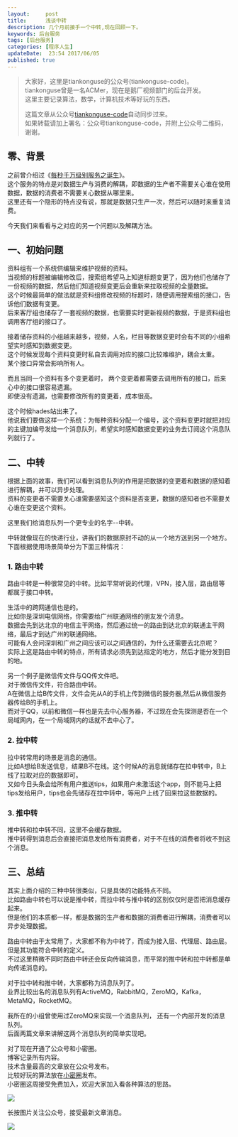 ```yaml
---  
layout:     post  
title:      浅谈中转
description: 几个月前接手一个中转,现在回顾一下。  
keywords: 后台服务  
tags: [后台服务]  
categories: [程序人生]  
updateDate:  23:54 2017/06/05
published: true  
---  
```

  
  
>   
> 大家好，这里是tiankonguse的公众号(tiankonguse-code)。    
> tiankonguse曾是一名ACMer，现在是鹅厂视频部门的后台开发。    
> 这里主要记录算法，数学，计算机技术等好玩的东西。   
>      
> 这篇文章从公众号[tiankonguse-code](http://mp.weixin.qq.com/s/kjuZuB6l80e49rP_cJEr_g)自动同步过来。    
> 如果转载请加上署名：公众号tiankonguse-code，并附上公众号二维码，谢谢。    
>    
  
  
## 零、背景

之前曾介绍过《[每秒千万级别服务之诞生](https://mp.weixin.qq.com/s/6taVob0DFx7K5QK-l4nmxQ)》。  
这个服务的特点是对数据生产与消费的解耦，即数据的生产者不需要关心谁在使用数据，数据的消费者不需要关心数据从哪里来。    
这里还有一个隐形的特点没有说，那就是数据只生产一次，然后可以随时来重复消费。  


今天我们来看看与之对应的另一个问题以及解耦方法。  



## 一、初始问题 

资料组有一个系统供编辑来维护视频的资料。  
当视频的标题被编辑修改后，搜索组希望马上知道标题变更了，因为他们也储存了一份视频的数据，然后他们知道视频变更后会重新来拉取视频的全量数据。  
这个时候最简单的做法就是资料组修改视频的标题时，随便调用搜索组的接口，告诉他们数据有变更。  
后来客厅组也储存了一套视频的数据，也需要实时更新视频的数据，于是资料组也调用客厅组的接口了。  


接着储存资料的小组越来越多，视频，人名，栏目等数据变更时会有不同的小组希望实时感知到数据变更。  
这个时候发现每个资料变更时私自去调用对应的接口比较难维护，耦合太重。  
某个接口异常会影响所有人。  


而且当同一个资料有多个变更着时， 两个变更着都需要去调用所有的接口，后来心中的接口很容易遗漏。  
即使没有遗漏，也需要修改所有的变更着，成本很高。  


这个时候hades站出来了。  
他说我们要做这样一个系统：为每种资料分配一个编号，这个资料变更时就把对应的主键加编号发给一个消息队列，希望实时感知数据变更的业务去订阅这个消息队列就行了。  


## 二、中转


根据上面的故事，我们可以看到消息队列的作用是把数据的变更着和数据的感知着进行解耦，并可以异步处理。  
资料的变更者不需要关心谁需要感知这个资料是否变更，数据的感知者也不需要关心谁在变更这个资料。  


这里我们给消息队列一个更专业的名字--中转。  


中转就像现在的快递行业，讲我们的数据原封不动的从一个地方送到另一个地方。  
下面根据使用场景简单分为下面三种情况：


### 1. 路由中转

路由中转是一种很常见的中转。比如平常听说的代理，VPN，接入层，路由层等都属于接口中转。  


生活中的跨网通信也是的。  
比如你是深圳电信网络，你需要给广州联通网络的朋友发个消息。  
数据会先到达北京的电信主干网络，然后通过统一的路由到达北京的联通主干网络，最后才到达广州的联通网络。    
可能有人会问深圳和广州之间应该可以之间通信的，为什么还需要去北京呢？  
实际上这是路由中转的特点，所有请求必须先到达指定的地方，然后才能分发到目的地。  


另一个例子是微信传文件与QQ传文件吧。  
对于微信传文件，符合路由中转。  
A在微信上给B传文件，文件会先从A的手机上传到微信的服务器,然后从微信服务器传给B的手机上。  
而对于QQ，以前和微信一样也是先去中心服务器，不过现在会先探测是否在一个局域网内，在一个局域网内的话就不去中心了。  


### 2. 拉中转

拉中转常用的场景是消息的通信。  
比如A想给B发送信息，结果B不在线。这个时候A的消息就储存在拉中转中，B上线了拉取对应的数据即可。  
又如今日头条会给所有用户推送tips，如果用户未激活这个app，则不能马上把tips发给用户，tips也会先储存在拉中转中，等用户上线了回来拉这些数据的。  



### 3. 推中转


推中转和拉中转不同，这里不会缓存数据。  
推中转得到消息后会直接把消息发给所有消费者，对于不在线的消费者将收不到这个消息。  


## 三、总结

其实上面介绍的三种中转很类似，只是具体的功能特点不同。  
比如路由中转也可以说是推中转，而拉中转与推中转的区别仅仅时是否把消息缓存起来。  
但是他们的本质都一样，都是数据的生产者和数据的消费者进行解耦，消费者可以异步处理数据。  


路由中转由于太常用了，大家都不称为中转了，而成为接入层、代理层、路由层。但是其功能符合中转的定义。  
不过这里稍微不同时路由中转还会反向传输消息，而平常的推中转和拉中转都是单向传递消息的。  


对于拉中转和推中转，大家都称为消息队列了。  
业界比较出名的消息队列有ActiveMQ，RabbitMQ，ZeroMQ，Kafka，MetaMQ，RocketMQ。  

我所在的小组曾使用过ZeroMQ来实现一个消息队列， 还有一个内部开发的消息队列。  
后面两篇文章来讲解这两个消息队列的简单实现吧。  


对了现在开通了公众号和小密圈。  
博客记录所有内容。  
技术含量最高的文章放在公众号发布。  
比较好玩的算法放在[小密圈](https://wx.xiaomiquan.com/mweb/views/joingroup/join_group.html?group_id=281548515451&secret=r0krqw9fw0at24vxjxo1uo4k0h4lfe47&extra=d67ce0c25ec91252b3af846a10154c9e9d4cb50c763fee178acd68cd2c2e09ee)发布。  
小密圈这周接受免费加入，欢迎大家加入看各种算法的思路。  

![](https://res.tiankonguse.com/images/suanfa_xiaomiquan.jpg)  
  
  
长按图片关注公众号，接受最新文章消息。   
  
![](https://res.tiankonguse.com/images/weixin-50cm.jpg)  
  
  
  